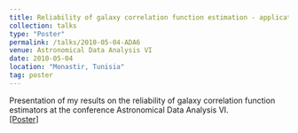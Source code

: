 ```yaml
---
title: Reliability of galaxy correlation function estimation - application to SDSS DR7
collection: talks
type: "Poster"
permalink: /talks/2010-05-04-ADA6
venue: Astronomical Data Analysis VI
date: 2010-05-04
location: "Monastir, Tunisia"
tag: poster
---
```


Presentation of my results on the reliability of galaxy correlation function estimators at the conference Astronomical Data Analysis VI. <br>
[[Poster]](/files/2010-05-04-ADA6.pdf)<br><br>

